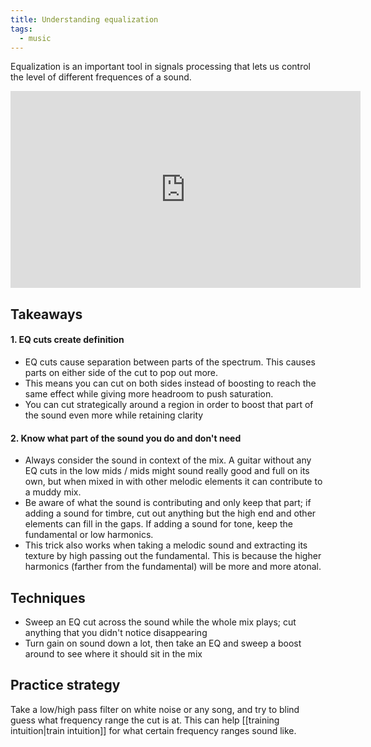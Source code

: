 ```yaml
---
title: Understanding equalization
tags:
  - music
---
```


Equalization is an important tool in signals processing that lets us control the level of different frequences of a sound. 

<iframe width="560" height="315" src="https://www.youtube.com/embed/r7556ybtdW0" title="YouTube video player" frameborder="0" allow="accelerometer; autoplay; clipboard-write; encrypted-media; gyroscope; picture-in-picture" allowfullscreen></iframe>

## Takeaways

#### 1. EQ cuts create definition
- EQ cuts cause separation between parts of the spectrum. This causes parts on either side of the cut to pop out more. 
- This means you can cut on both sides instead of boosting to reach the same effect while giving more headroom to push saturation. 
- You can cut strategically around a region in order to boost that part of the sound even more while retaining clarity

#### 2. Know what part of the sound you do and don't need
- Always consider the sound in context of the mix. A guitar without any EQ cuts in the low mids / mids might sound really good and full on its own, but when mixed in with other melodic elements it can contribute to a muddy mix. 
- Be aware of what the sound is contributing and only keep that part; if adding a sound for timbre, cut out anything but the high end and other elements can fill in the gaps. If adding a sound for tone, keep the fundamental or low harmonics.
- This trick also works when taking a melodic sound and extracting its texture by high passing out the fundamental. This is because the higher harmonics (farther from the fundamental) will be more and more atonal.

## Techniques
- Sweep an EQ cut across the sound while the whole mix plays; cut anything that you didn't notice disappearing
- Turn gain on sound down a lot, then take an EQ and sweep a boost around to see where it should sit in the mix

## Practice strategy
Take a low/high pass filter on white noise or any song, and try to blind guess what frequency range the cut is at. This can help [[training intuition|train intuition]] for what certain frequency ranges sound like.